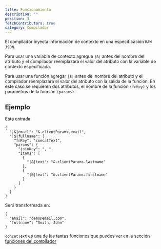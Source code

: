 ```yaml
---
title: Funcionamiento
description: ""
position: 3
fetchContributors: true
category: Compilador
---
```


El compilador inyecta información de contexto en una especificación `RAW JSON`.

Para usar una variable de contexto agregue `|&|` antes del nombre del atributo y el compilador reemplazará el valor del atributo con la variable de contexto especificada.

Para usar una función agregar `|$|` antes del nombre del atributo y el compilador reemplazará el valor del atributo con la salida de la función. En este caso se requieren dos atributos, el nombre de la función `(fnKey)` y los parámetros de la función `(params)` .

## Ejemplo

Esta entrada:

```json[# RAW JSON]
{
  "|&|email": "&.clientParams.email",
  "|$|fullname": {
    "fnKey": "concatText",
    "params": {
      "joinKey": ", ",
      "items": [
        {
          "|&|text": "&.clientParams.lastname"
        },
        {
          "|&|text": "&.clientParams.firstname"
        }
      ]
    }
  }
}
```

Será transformada en:

```json[# Compiled JSON]
{
  "email": "demo@email.com",
  "fullname": "Smith, John"
}
```

<alert>

`concatText` es una de las tantas funciones que puedes ver en la sección [funciones del compilador](/compiler/functions)

</alert>

<molecules-github-user-list :items="$contributors"></molecules-github-user-list>
